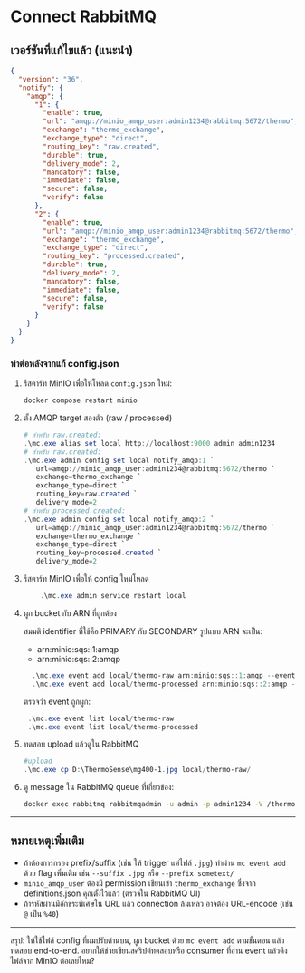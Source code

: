# Connect RabbitMQ

## เวอร์ชันที่แก้ไขแล้ว (แนะนำ)

```json
{
  "version": "36",
  "notify": {
    "amqp": {
      "1": {
        "enable": true,
        "url": "amqp://minio_amqp_user:admin1234@rabbitmq:5672/thermo",
        "exchange": "thermo_exchange",
        "exchange_type": "direct",
        "routing_key": "raw.created",
        "durable": true,
        "delivery_mode": 2,
        "mandatory": false,
        "immediate": false,
        "secure": false,
        "verify": false
      },
      "2": {
        "enable": true,
        "url": "amqp://minio_amqp_user:admin1234@rabbitmq:5672/thermo",
        "exchange": "thermo_exchange",
        "exchange_type": "direct",
        "routing_key": "processed.created",
        "durable": true,
        "delivery_mode": 2,
        "mandatory": false,
        "immediate": false,
        "secure": false,
        "verify": false
      }
    }
  }
}
```

### ทำต่อหลังจากแก้ config.json

1. รีสตาร์ท MinIO เพื่อให้โหลด `config.json` ใหม่:

   ```sh
   docker compose restart minio
   ```

2. ตั้ง AMQP target สองตัว (raw / processed)

   ```powershell
   # สำหรับ raw.created:
   .\mc.exe alias set local http://localhost:9000 admin admin1234
   # สำหรับ raw.created:
   .\mc.exe admin config set local notify_amqp:1 `
      url=amqp://minio_amqp_user:admin1234@rabbitmq:5672/thermo `
      exchange=thermo_exchange `
      exchange_type=direct `
      routing_key=raw.created `
      delivery_mode=2
   # สำหรับ processed.created:
   .\mc.exe admin config set local notify_amqp:2 `
      url=amqp://minio_amqp_user:admin1234@rabbitmq:5672/thermo `
      exchange=thermo_exchange `
      exchange_type=direct `
      routing_key=processed.created `
      delivery_mode=2

   ```
3. รีสตาร์ท MinIO เพื่อให้ config ใหม่โหลด

    ```powershell
        .\mc.exe admin service restart local
    ```
4. ผูก bucket กับ ARN ที่ถูกต้อง
    
    สมมติ identifier ที่ใช้คือ PRIMARY กับ SECONDARY รูปแบบ ARN จะเป็น:
    - arn:minio:sqs::1:amqp
    - arn:minio:sqs::2:amqp

    ```powershell
      .\mc.exe event add local/thermo-raw arn:minio:sqs::1:amqp --event put
      .\mc.exe event add local/thermo-processed arn:minio:sqs::2:amqp --event put
    ```
    ตรวจว่า event ถูกผูก:

   ```powershell
    .\mc.exe event list local/thermo-raw
    .\mc.exe event list local/thermo-processed
   ```

5. ทดสอบ upload แล้วดูใน RabbitMQ

   ```powershell
   #upload
   .\mc.exe cp D:\ThermoSense\mg400-1.jpg local/thermo-raw/
   ```

5. ดู message ใน RabbitMQ queue ที่เกี่ยวข้อง:

   ```sh
   docker exec rabbitmq rabbitmqadmin -u admin -p admin1234 -V /thermo get queue=raw_created requeue=false count=1
   ```

---

## หมายเหตุเพิ่มเติม

* ถ้าต้องการกรอง prefix/suffix (เช่น ให้ trigger แค่ไฟล์ `.jpg`) ทำผ่าน `mc event add` ด้วย flag เพิ่มเติม เช่น `--suffix .jpg` หรือ `--prefix sometext/`
* `minio_amqp_user` ต้องมี permission เขียนเข้า `thermo_exchange` ซึ่งจาก definitions.json คุณตั้งไว้แล้ว (ตรวจใน RabbitMQ UI)
* ถ้ารหัสผ่านมีอักขระพิเศษใน URL แล้ว connection ล้มเหลว อาจต้อง URL-encode (เช่น `@` เป็น `%40`)

---

สรุป: ให้ใช้ไฟล์ config ที่ผมปรับด้านบน, ผูก bucket ด้วย `mc event add` ตามขั้นตอน แล้วทดสอบ end-to-end.
อยากให้ช่วยเขียนสคริปต์ทดสอบหรือ consumer ที่อ่าน event แล้วดึงไฟล์จาก MinIO ต่อเลยไหม?

